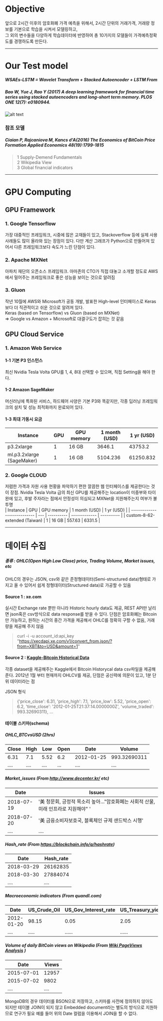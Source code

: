 # Objective  

앞으로 2시간 이후의 암호화폐 가격 예측을 위해서, 2시간 단위의 거래가격, 거래량 정보를 기본으로 학습을 시켜서 모델링하고,   
그 외의 변수들을 다양하게 학습데이터에 반영하여 총 10가지의 모델들이 가격예측정확도를 경쟁하도록 만든다.


--------------------------


# Our Test model
##### WSAEs-LSTM = Wavelet Transform + Stacked Autoencoder + LSTM From
##### Bao W, Yue J, Rao Y (2017) A deep learning framework for financial time series using stacked autoencoders and long-short term memory. PLOS ONE 12(7): e0180944.
![alt text](./W_Bao_et_al.PNG)

### 참조 모델
##### Ciaian P, Rajcaniova M, Kancs d'A(2016) The Economics of BitCoin Price Formation Applied Economics 48(19):1799-1815
> 1 Supply-Demend Fundamentals  
2 Wikipedia View  
3 Global financial indicators


------------------------------------------------------------------------
# GPU Computing
## GPU Framework
### 1. Google Tensorflow  
가장 대중적인 프레임워크, 시중에 많은 교재들이 있고, Stackoverflow 등에 실제 사용 사례들도 많이 올라와 있는 장점이 있다. 다만 계산 그래프가 Python으로 만들어져 있어서 다른 프레임워크보다 속도가 느린 단점이 있다. 
### 2. Apache MXNet  
아파치 재단의 오픈소스 프레임워크. 아마존의 CTO가 직접 대놓고 소개할 정도로 AWS에서 밀어주는 프레임워크로 좋은 성능을 보이는 것으로 알려짐  
### 3. Gluon  
작년 10월에 AWS와 Microsoft가 공동 개발, 발표한 High-level 인터페이스로 Keras보다 더 직관적이고 쉬운 것으로 알려져 있다.  
Keras (based on Tensorflow) vs Gluon (based on MXNet)  
=> Google vs Amazon + Microsoft로 대결구도가 잡히는 것 같음  
## GPU Cloud Service  
### 1. Amazon Web Service  
#### 1-1 기본 P3 인스턴스  
최신 Nvidia Tesla Volta GPU를 1, 4, 8대 선택할 수 있으며, 직접 Setting을 해야 한다.  
#### 1-2 Amazon SageMaker  
머신러닝에 특화된 서비스, 하드웨어 사양은 기본 P3와 똑같지만, 각종 딥러닝 프레임워크의 설치 및 성능 최적화까지 완료되어 있다.
#### 1-3 최대 가동시 요금  
| Instance                  | GPU | GPU memory | 1 month (USD) | 1 yr (USD) |
| ------------------------- | --- | ---------- | ------------- | ---------- |
| p3.2xlarge                | 1   |   16 GB    |  3646.1       | 43753.2    |
| ml.p3.2xlarge (SageMaker) | 1   |   16 GB    |  5104.236     | 61250.832  |

### 2. Google CLOUD
저렴한 가격과 자원 사용 현황을 파악하기 편한 깔끔한 웹 인터페이스를 제공한다는 것이 장점. Nvidia Tesla Volta 급의 최신 GPU를 제공해주는 location이 미중부와 타이완에 있고, 후발 주자라는 점에서 안정성이 의심되고 MXNet을 지원해주는지 여부가 불투명    
| Instance                     | GPU | GPU memory | 1 month (USD) | 1 yr (USD) |
| ---------------------------- | --- | ---------- | ------------- | ---------- |
| custom-8-62-extended (Taiwan) | 1   |   16 GB    |  557.63      | 6331.5     |  

---------------------------------------------------






# 데이터 수집
##### 종류 : OHLC(Open High Low Close) price, Trading Volume, Market issues, etc
OHLC의 경우는 JSON, csv와 같은 준정형데이터(Semi-structured data)형태로 가지고 올 수 있어서 쉽게 정형데이터(Structured data)로 가공할 수 있음

#### Source 1 : xe.com  
실시간 Exchange rate 뿐만 아니라 Historic hourly data도 제공, REST API만 날리면 json혹은 csv방식으로 data response를 받을 수 있다. 단점은 암호화폐는 Bitcoin만 가능하고, 원하는 시간의 중간 가격을 제공해서 OHLC를 정확히 구할 수 없음, 거래량을 제공해 주지 않음

> curl -i -u account_id:api_key "https://xecdapi.xe.com/v1/convert_from.json/?from=XBT&to=USD&amount=1"

#### Source 2 : [Kaggle-Bitcoin Historical Data](https://www.kaggle.com/mczielinski/bitcoin-historical-data)  
각종 dataset을 제공해주는 Kaggle에서 Bitcoin Historycal data csv파일을 제공해준다.
2012년 1월 부터 현재까지 OHLCV를 제공, 단점은 공신력에 의문이 있고, 1분 단위 데이터라는 점


JSON 형식
> {'price_close': 6.31,
  'price_high': 7.1,
  'price_low': 5.52,
  'price_open': 6.2,
  'time_close': '2012-01-25T21:37:14.0000000Z',
  'volume_traded': 993.32690311}, ... 
  
#### 테이블 스키마(schema)
##### OHLC_BTCvsUSD (2hrs)

| Close       | High       | Low       | Open       | Date       | Volume        |
| ----------- | ---------- | --------- | ---------- | ---------- | ------------- |
| 6.31        | 7.1        | 5.52      | 6.2        | 2012-01-25 | 993.32690311  |
| ....        |....        | ....      | ...        | ....       | ....          |         

##### Market_issues (From http://www.decenter.kr/ etc)

| Date        | Issues                                                                             |
| ----------- | ---------------------------------------------------------------------------------- |
| 2018-07-19  | '美 청문회, 긍정적 목소리 높아…"암호화폐는 사회적 산물, 미래 인프라로 지원해야" ' |
| 2018-07-20  | '美 금융소비자보호국, 블록체인 규제 샌드박스 시행'                                 |
| ....        | ....                                                                               |

##### Hash_rate  (From https://blockchain.info/q/hashrate)

| Date        |  Hash_rate   |
| ----------- | ------------ |
| 2018-03-29  | 26162835     | 
| 2018-03-30  | 27884074     |
| ....        | ....         |

##### Macroeconomic indicators (From quandl.com)

| Date        | US_Crude_Oil   |  US_Gov_Interest_rate | US_Treasury_yield_10yr | ... |
| ----------- | -------------- | --------------------- | ---------------------- | --- |
| 2012-01-20  |   98.15        |   0.05                |  2.05                  | ... |
| ....        | .....          | ......                | ......                 | ... |

##### Volume of daily BitCoin views on Wikipedia (From [Wiki PageViews Analysis](https://tools.wmflabs.org/pageviews/?project=en.wikipedia.org&platform=all-access&agent=user&range=latest-20&pages=Cat|Dog) )

| Date        |  Views      |
| ----------- | ----------- |
| 2015-07-01  | 12957       |
| 2015-07-02  | 9802        |
| ....        | ....        |

MongoDB의 경우 데이터를 BSON으로 저장하고, 스키마를 사전에 정의하지 않아도 되지만 
테이블 JOIN이 되지 않고 Embedded document라는 별도의 방식으로 지원하므로 연구가 필요
예를 들어 위의 Date 컬럼을 이용해서 JOIN을 할 수 없다.
